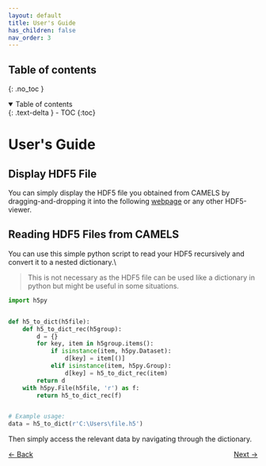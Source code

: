 ```yaml
---
layout: default
title: User's Guide
has_children: false
nav_order: 3
---
```


## Table of contents
{: .no_toc }

<details open markdown="block">
  <summary>
    Table of contents
  </summary>
  {: .text-delta }
- TOC
{:toc}
</details>

# User's Guide
## Display HDF5 File
You can simply display the HDF5 file you obtained from CAMELS by dragging-and-dropping it into the following [webpage](https://h5web.panosc.eu/h5wasm) or any other HDF5-viewer.
## Reading HDF5 Files from CAMELS
You can use this simple python script to read your HDF5 recursively and convert it to a nested dictionary.\
> This is not necessary as the HDF5 file can be used like a dictionary in python but might be useful in some situations.

```python
import h5py


def h5_to_dict(h5file):
    def h5_to_dict_rec(h5group):
        d = {}
        for key, item in h5group.items():
            if isinstance(item, h5py.Dataset):
                d[key] = item[()]
            elif isinstance(item, h5py.Group):
                d[key] = h5_to_dict_rec(item)
        return d
    with h5py.File(h5file, 'r') as f:
        return h5_to_dict_rec(f)


# Example usage:
data = h5_to_dict(r'C:\Users\file.h5')
```

Then simply access the relevant data by navigating through the dictionary.

<p style="text-align:left;">
  <span style="color: grey;">
  <a href="quick_start.html">&larr; Back</a>
  </span>
  <span style="float:right;">
    <a href="programmers_guide.html">Next &rarr;</a><br>
  </span>
</p>
